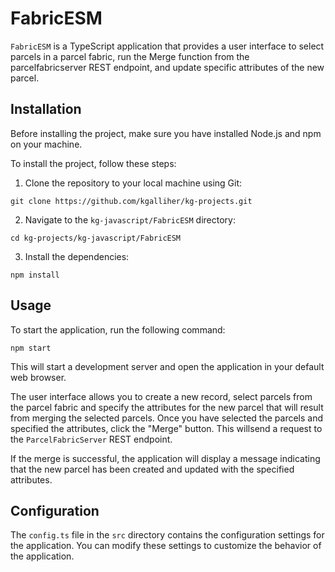 # FabricESM

`FabricESM` is a TypeScript application that provides a user interface to select parcels in a parcel fabric, run the Merge function from the parcelfabricserver REST endpoint, and update specific attributes of the new parcel.

## Installation

Before installing the project, make sure you have installed Node.js and npm on your machine.

To install the project, follow these steps:

1. Clone the repository to your local machine using Git:

```
git clone https://github.com/kgalliher/kg-projects.git
```

2. Navigate to the `kg-javascript/FabricESM` directory:

```
cd kg-projects/kg-javascript/FabricESM
```

3. Install the dependencies:

```
npm install
```

## Usage

To start the application, run the following command:

```
npm start
```

This will start a development server and open the application in your default web browser.

The user interface allows you to create a new record, select parcels from the parcel fabric and specify the attributes for the new parcel that will result from merging the selected parcels. Once you have selected the parcels and specified the attributes, click the "Merge" button. This willsend a request to the `ParcelFabricServer` REST endpoint.

If the merge is successful, the application will display a message indicating that the new parcel has been created and updated with the specified attributes.

## Configuration

The `config.ts` file in the `src` directory contains the configuration settings for the application. You can modify these settings to customize the behavior of the application.
